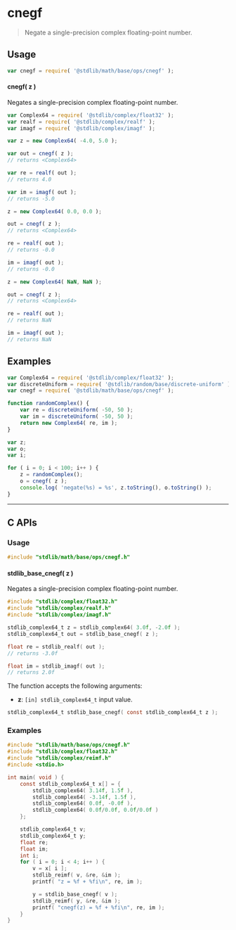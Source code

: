 <!--

@license Apache-2.0

Copyright (c) 2023 The Stdlib Authors.

Licensed under the Apache License, Version 2.0 (the "License");
you may not use this file except in compliance with the License.
You may obtain a copy of the License at

   http://www.apache.org/licenses/LICENSE-2.0

Unless required by applicable law or agreed to in writing, software
distributed under the License is distributed on an "AS IS" BASIS,
WITHOUT WARRANTIES OR CONDITIONS OF ANY KIND, either express or implied.
See the License for the specific language governing permissions and
limitations under the License.

-->

# cnegf

> Negate a single-precision complex floating-point number.

<!-- Section to include introductory text. Make sure to keep an empty line after the intro `section` element and another before the `/section` close. -->

<section class="intro">

</section>

<!-- /.intro -->

<!-- Package usage documentation. -->

<section class="usage">

## Usage

```javascript
var cnegf = require( '@stdlib/math/base/ops/cnegf' );
```

#### cnegf( z )

Negates a single-precision complex floating-point number.

```javascript
var Complex64 = require( '@stdlib/complex/float32' );
var realf = require( '@stdlib/complex/realf' );
var imagf = require( '@stdlib/complex/imagf' );

var z = new Complex64( -4.0, 5.0 );

var out = cnegf( z );
// returns <Complex64>

var re = realf( out );
// returns 4.0

var im = imagf( out );
// returns -5.0

z = new Complex64( 0.0, 0.0 );

out = cnegf( z );
// returns <Complex64>

re = realf( out );
// returns -0.0

im = imagf( out );
// returns -0.0

z = new Complex64( NaN, NaN );

out = cnegf( z );
// returns <Complex64>

re = realf( out );
// returns NaN

im = imagf( out );
// returns NaN
```

</section>

<!-- /.usage -->

<!-- Package usage notes. Make sure to keep an empty line after the `section` element and another before the `/section` close. -->

<section class="notes">

</section>

<!-- /.notes -->

<!-- Package usage examples. -->

<section class="examples">

## Examples

<!-- eslint no-undef: "error" -->

```javascript
var Complex64 = require( '@stdlib/complex/float32' );
var discreteUniform = require( '@stdlib/random/base/discrete-uniform' );
var cnegf = require( '@stdlib/math/base/ops/cnegf' );

function randomComplex() {
    var re = discreteUniform( -50, 50 );
    var im = discreteUniform( -50, 50 );
    return new Complex64( re, im );
}

var z;
var o;
var i;

for ( i = 0; i < 100; i++ ) {
    z = randomComplex();
    o = cnegf( z );
    console.log( 'negate(%s) = %s', z.toString(), o.toString() );
}
```

</section>

<!-- /.examples -->

<!-- C interface documentation. -->

* * *

<section class="c">

## C APIs

<!-- Section to include introductory text. Make sure to keep an empty line after the intro `section` element and another before the `/section` close. -->

<section class="intro">

</section>

<!-- /.intro -->

<!-- C usage documentation. -->

<section class="usage">

### Usage

```c
#include "stdlib/math/base/ops/cnegf.h"
```

#### stdlib_base_cnegf( z )

Negates a single-precision complex floating-point number.

```c
#include "stdlib/complex/float32.h"
#include "stdlib/complex/realf.h"
#include "stdlib/complex/imagf.h"

stdlib_complex64_t z = stdlib_complex64( 3.0f, -2.0f );
stdlib_complex64_t out = stdlib_base_cnegf( z );

float re = stdlib_realf( out );
// returns -3.0f

float im = stdlib_imagf( out );
// returns 2.0f
```

The function accepts the following arguments:

-   **z**: `[in] stdlib_complex64_t` input value.

```c
stdlib_complex64_t stdlib_base_cnegf( const stdlib_complex64_t z );
```

</section>

<!-- /.usage -->

<!-- C API usage notes. Make sure to keep an empty line after the `section` element and another before the `/section` close. -->

<section class="notes">

</section>

<!-- /.notes -->

<!-- C API usage examples. -->

<section class="examples">

### Examples

```c
#include "stdlib/math/base/ops/cnegf.h"
#include "stdlib/complex/float32.h"
#include "stdlib/complex/reimf.h"
#include <stdio.h>

int main( void ) {
    const stdlib_complex64_t x[] = {
        stdlib_complex64( 3.14f, 1.5f ),
        stdlib_complex64( -3.14f, 1.5f ),
        stdlib_complex64( 0.0f, -0.0f ),
        stdlib_complex64( 0.0f/0.0f, 0.0f/0.0f )
    };

    stdlib_complex64_t v;
    stdlib_complex64_t y;
    float re;
    float im;
    int i;
    for ( i = 0; i < 4; i++ ) {
        v = x[ i ];
        stdlib_reimf( v, &re, &im );
        printf( "z = %f + %fi\n", re, im );

        y = stdlib_base_cnegf( v );
        stdlib_reimf( y, &re, &im );
        printf( "cnegf(z) = %f + %fi\n", re, im );
    }
}
```

</section>

<!-- /.examples -->

</section>

<!-- /.c -->

<!-- Section to include cited references. If references are included, add a horizontal rule *before* the section. Make sure to keep an empty line after the `section` element and another before the `/section` close. -->

<section class="references">

</section>

<!-- /.references -->

<!-- Section for related `stdlib` packages. Do not manually edit this section, as it is automatically populated. -->

<section class="related">

</section>

<!-- /.related -->

<!-- Section for all links. Make sure to keep an empty line after the `section` element and another before the `/section` close. -->

<section class="links">

</section>

<!-- /.links -->
